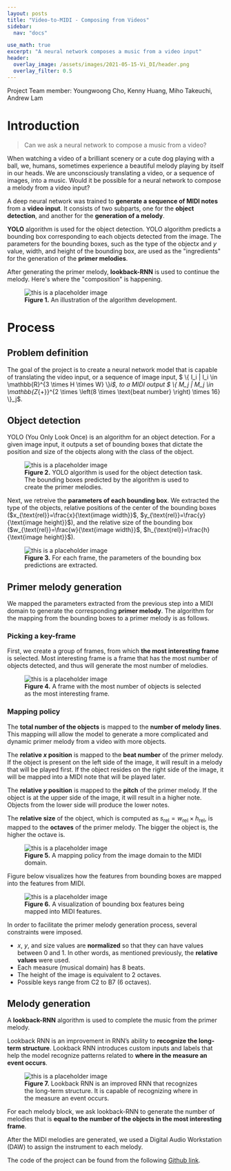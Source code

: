 ```yaml
---
layout: posts
title: "Video-to-MIDI - Composing from Videos"
sidebar:
  nav: "docs"

use_math: true
excerpt: "A neural network composes a music from a video input"
header:
  overlay_image: /assets/images/2021-05-15-Vi_DI/header.png
  overlay_filter: 0.5
---
```


Project Team member: Youngwoong Cho, Kenny Huang, Miho Takeuchi, Andrew Lam


# Introduction
> Can we ask a neural network to compose a music from a video?

When watching a video of a brilliant scenery or a cute dog playing with a ball, we, humans, sometimes experience a beautiful melody playing by itself in our heads. We are unconsciously translating a video, or a sequence of images, into a music. Would it be possible for a neural network to compose a melody from a video input?

A deep neural network was trained to **generate a sequence of MIDI notes** from a **video input**. It consists of two subparts, one for the **object detection**, and another for the **generation of a melody**.

**YOLO** algorithm is used for the object detection. YOLO algorithm predicts a bounding box corresponding to each objects detected from the image. The parameters for the bounding boxes, such as the type of the object$x$ and $y$ value, width, and height of the bounding box, are used as the "ingredients" for the generation of the **primer melodies**.

After generating the primer melody, **lookback-RNN** is used to continue the melody. Here's where the "composition" is happening.

<figure>
  <img src="/assets/images/2021-05-15-Vi_DI/algorithm_development.PNG" alt="this is a placeholder image">
  <figcaption><b>Figure 1.</b> An illustration of the algorithm development.</figcaption>
</figure>

# Process
## Problem definition
The goal of the project is to create a neural network model that is capable of translating the video input, or a sequence of image input, $ \\{ I_i | I_i \in \mathbb{R}^{3 \times H \times W} \\}_i$, to a MIDI output $ \\{ M_j | M_j \in \mathbb{Z_{+}}^{2 \times \left(8 \times \text{beat number} \right) \times 16} \\}_j$.

## Object detection
YOLO (You Only Look Once) is an algorithm for an object detection. For a given image input, it outputs a set of bounding boxes that dictate the position and size of the objects along with the class of the object.

<figure>
  <img src="/assets/images/2021-05-15-Vi_DI/YOLO.gif" alt="this is a placeholder image">
  <figcaption><b>Figure 2.</b> YOLO algorithm is used for the object detection task. The bounding boxes predicted by the algorithm is used to create the primer melodies.</figcaption>
</figure>

Next, we retreive the **parameters of each bounding box**. We extracted the type of the objects, relative positions of the center of the bounding boxes ($x_{\text{rel}}=\frac{x}{\text{image width}}$, $y_{\text{rel}}=\frac{y}{\text{image height}}$), and the relative size of the bounding box ($w_{\text{rel}}=\frac{w}{\text{image width}}$, $h_{\text{rel}}=\frac{h}{\text{image height}}$).

<figure>
  <img src="/assets/images/2021-05-15-Vi_DI/detection_output.png" alt="this is a placeholder image">
  <figcaption><b>Figure 3.</b> For each frame, the parameters of the bounding box predictions are extracted.</figcaption>
</figure>

## Primer melody generation
We mapped the parameters extracted from the previous step into a MIDI domain to generate the corresponding **primer melody**. The algorithm for the mapping from the bounding boxes to a primer melody is as follows.

### Picking a key-frame
First, we create a group of frames, from which **the most interesting frame** is selected.
Most interesting frame is a frame that has the most number of objects detected, and thus will generate  the most number of melodies.

<figure>
  <img src="/assets/images/2021-05-15-Vi_DI/mapping2.PNG" alt="this is a placeholder image">
  <figcaption><b>Figure 4.</b> A frame with the most number of objects is selected as the most interesting frame.</figcaption>
</figure>

### Mapping policy
The **total number of the objects** is mapped to the **number of melody lines**. This mapping will allow the model to generate a more complicated and dynamic primer melody from a video with more objects.

The **relative $x$ position** is mapped to the **beat number** of the primer melody. If the object is present on the left side of the image, it will result in a melody that will be played first. If the object resides on the right side of the image, it will be mapped into a MIDI note that will be played later.

The **relative $y$ position** is mapped to the **pitch** of the primer melody. If the object is at the upper side of the image, it will result in a higher note. Objects from the lower side will produce the lower notes.

The **relative size** of the object, which is computed as $s_{\text{rel}}=w_{\text{rel}}\times h_{\text{rel}}$, is mapped to the **octaves** of the primer melody. The bigger the object is, the higher the octave is.

<figure>
  <img src="/assets/images/2021-05-15-Vi_DI/mapping1.PNG" alt="this is a placeholder image">
  <figcaption><b>Figure 5.</b> A mapping policy from the image domain to the MIDI domain.</figcaption>
</figure>

Figure below visualizes how the features from bounding boxes are mapped into the features from MIDI.

<figure>
  <img src="/assets/images/2021-05-15-Vi_DI/mapping3.PNG" alt="this is a placeholder image">
  <figcaption><b>Figure 6.</b> A visualization of bounding box features being mapped into MIDI features.</figcaption>
</figure>

In order to facilitate the primer melody generation process, several constraints were imposed.
- $x$, $y$, and size values are **normalized** so that they can have values between 0 and 1. In other words, as mentioned previously, the **relative values** were used.
- Each measure (musical domain) has 8 beats.
- The height of the image is equivalent to 2 octaves.
- Possible keys range from C2 to B7 (6 octaves).

## Melody generation
A **lookback-RNN** algorithm is used to complete the music from the primer melody.

Lookback RNN is an improvement in RNN’s ability to **recognize the long-term structure**. Lookback RNN introduces custom inputs and labels that help the model recognize patterns related to **where in the measure an event occurs**.

<figure>
  <img src="/assets/images/2021-05-15-Vi_DI/lookback_rnn.PNG" alt="this is a placeholder image">
  <figcaption><b>Figure 7.</b> Lookback RNN is an improved RNN that recognizes the long-term structure. It is capable of recognizing where in the measure an event occurs.</figcaption>
</figure>

For each melody block, we ask lookback-RNN to generate the number of melodies that is **equal to the number of the objects in the most interesting frame**.

After the MIDI melodies are generated, we used a Digital Audio Workstation (DAW) to assign the instrument to each melody.

The code of the project can be found from the following [Github link](https://github.com/YoungWoong-Cho/Decay).